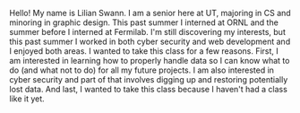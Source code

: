 Hello! My name is Lilian Swann. I am a senior here at UT, majoring in CS and minoring in graphic design. This past summer I interned at ORNL and the summer before I interned at Fermilab. 
I'm still discovering my interests, but this past summer I worked in both cyber security and web development and I enjoyed both areas. 
I wanted to take this class for a few reasons. First, I am interested in learning how to properly handle data so I can know what to do (and what not to do) for all my future projects. I am also interested in cyber security and part of that involves digging up and restoring potentially lost data. And last, I wanted to take this class because I haven't had a class like it yet. 
